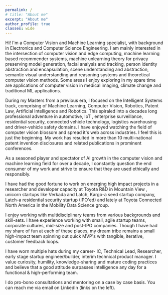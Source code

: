 ```yaml
---
permalink: /
# title: "About me"
excerpt: "About me"
author_profile: true
classes: wide
---
```


Hi! I'm a Computer Vision and Machine Learning specialist, with background in Electronics and Computer Science Engineering.
I am mainly interested in the intersection of computer vision and edge computing, machine learning based recommender systems, machine unlearning theory for privacy preserving model generation, 
facial analysis and tracking, person identity abstraction and encapsulation, scene understanding and abstraction, semantic visual understanding and reasoning systems and theoretical computer vision methods. 
Some areas I enjoy exploring in my spare time are applications of computer vision in medical imaging, climate change and traditional ML applications.

During my Masters from a previous era, I focused on the Intelligent Systems track, comprising of Machine Learning, Computer Vision, Robotics, Patent Law, Artificial Intelligence and Robotics. 
This spiraled into a decades long professional adventure in automotive, IoT
, enterprise surveillance, residential security, connected vehicle technology, logistics warehousing and driver-vehicle safety domains. I have enjoyed watching the field of computer vision blossom and spread it's web across industries. I feel this is just the beginning. 
My work has resulted in more than 10 multi-national patent invention disclosures and related publications in prominent conferences. 

As a seasoned player and spectator of AI growth in the computer vision and machine learning field for over a decade, I constantly question the end consumer of my work and strive to ensure that they are used ethically and responsibly.

I have had the good fortune to work on emerging high impact projects in a researcher and developer capacity at Toyota R&D in Mountain View
, unicorn startups like Verkada and Latch, Kargo-a seed startup company, Latch-a residential security startup (IPO'ed) and lately at Toyota Connected North America in the Mobility Data Science group.

I enjoy working with multidisciplinary teams from various backgrounds and skill-sets. 
I have experience working with small, agile startup teams, corporate cultures, mid-size and post-IPO companies. 
Though I have had my share of fun at each of these places, my dream tribe remains a small high-impact team spinning out quick MVP's with tangible, iterative, customer feedback loops.

I have worn multiple hats during my career- IC, Technical Lead, Researcher, early stage startup engineer/builder, interim technical product manager. 
I value curiosity, humility, knowledge-sharing and mature coding practices and believe that a good attitude surpasses intelligence any day for a functional & high-performing team.

[//]: # (Please take a look at [some of my work]&#40;/work&#41;.)


I do pro-bono consultations and mentoring on a case by case basis. You can reach me via email on LinkedIn (links on the left).
